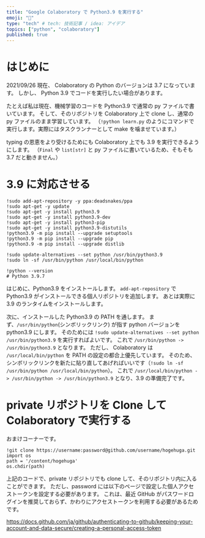 ```yaml
---
title: "Google Colaboratory で Python3.9 を実行する"
emoji: "🙆"
type: "tech" # tech: 技術記事 / idea: アイデア
topics: ["python", "colaboratory"]
published: true
---
```


# はじめに

2021/09/26 現在、 Colaboratory の Python のバージョンは 3.7 になっています。
しかし、 Python 3.9 でコードを実行したい場合があります。

たとえば私は現在、機械学習のコードを Python3.9 で通常の py ファイルで書いています。
そして、そのリポジトリを Colaboratory 上で clone し、通常の py ファイルのまま学習しています。
（`!python learn.py` のようにコマンドで実行します。実際にはタスクランナーとして make を噛ませています。）

typing の恩恵をより受けるためにも Colaboratory 上でも 3.9 を実行できるようにします。
（`Final` や `list[str]` と py ファイルに書いているため、そもそも 3.7 だと動きません。）

# 3.9 に対応させる

```shell
!sudo add-apt-repository -y ppa:deadsnakes/ppa
!sudo apt-get -y update
!sudo apt-get -y install python3.9
!sudo apt-get -y install python3.9-dev
!sudo apt-get -y install python3-pip
!sudo apt-get -y install python3.9-distutils
!python3.9 -m pip install --upgrade setuptools
!python3.9 -m pip install --upgrade pip
!python3.9 -m pip install --upgrade distlib

!sudo update-alternatives --set python /usr/bin/python3.9
!sudo ln -sf /usr/bin/python /usr/local/bin/python

!python --version
# Python 3.9.7
```

はじめに、Python3.9 をインストールします。
`add-apt-repository` で Python3.9 がインストールできる個人リポジトリを追加します。
あとは実際に 3.9 のランタイムをインストールします。

次に、インストールした Python3.9 の PATH を通します。
まず、`/usr/bin/python`(シンボリックリンク) が指す python バージョンを python3.9 にします。
そのためには `!sudo update-alternatives --set python /usr/bin/python3.9` を実行すればよいです。
これで `/usr/bin/python -> /usr/bin/python3.9` となります。
ただし、 Colaboratory は `/usr/local/bin/python` を PATH の設定の都合上優先しています。
そのため、シンボリックリンクを新たに貼り直してあげればいいです（`!sudo ln -sf /usr/bin/python /usr/local/bin/python`）。
これで `/usr/local/bin/python -> /usr/bin/python -> /usr/bin/python3.9` となり、3.9 の準備完了です。

# private リポジトリを Clone して Colaboratory で実行する

おまけコーナーです。

```shell
!git clone https://username:password@github.com/username/hogehuga.git
import os
path = '/content/hogehuga'
os.chdir(path)
```

上記のコードで、private リポジトリでも clone して、そのリポジトリ内に入ることができます。
ただし、password には以下のページで設定した個人アクセストークンを設定する必要があります。
これは、最近 GitHub がパスワードログインを推奨しておらず、かわりにアクセストークンを利用する必要があるためです。

https://docs.github.com/ja/github/authenticating-to-github/keeping-your-account-and-data-secure/creating-a-personal-access-token

